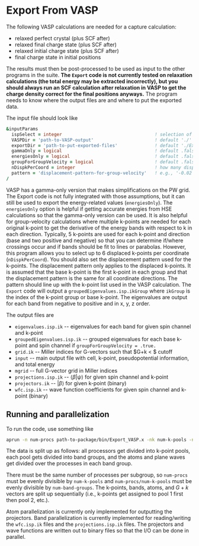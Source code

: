 # Export From VASP

The following VASP calculations are needed for a capture calculation:
* relaxed perfect crystal (plus SCF after)
* relaxed final charge state (plus SCF after)
* relaxed initial charge state (plus SCF after)
* final charge state in initial positions

The results must then be post-processed to be used as input to the other programs in the suite. **The `Export` code is not currently tested on relaxation calculations (the total energy may be extracted incorrectly), but you should always run an SCF calculation after relaxation in VASP to get the charge density correct for the final positions anyways.** The program needs to know where the output files are and where to put the exported data.

The input file should look like
```f90
&inputParams
  ispSelect = integer                                   ! selection of a single spin channel; default unused
  VASPDir = 'path-to-VASP-output'                       ! default './'
  exportDir = 'path-to-put-exported-files'              ! default './Export'
  gammaOnly = logical                                   ! default .false.
  energiesOnly = logical                                ! default .false.
  groupForGroupVelocity = logical                       ! default .false.
  nDispkPerCoord = integer                              ! how many displaced k-points per coordinate if groupForGroupVelocity = .true.
  pattern = 'displacement-pattern-for-group-velocity'   ! e.g., '-0.02 -0.01 0.01 0.02'
/
```
VASP has a gamma-only version that makes simplifications on the PW grid. The Export code is not fully integrated with those assumptions, but it can still be used to export the energy-related values (`energiesOnly`). The `energiesOnly` option is helpful if getting accurate energies from HSE calculations so that the gamma-only version can be used. It is also helpful for group-velocity calculations where multiple k-points are needed for each original k-point to get the derivative of the energy bands with respect to k in each direction. Typically, 5 k-points are used for each k-point and direction (base and two positive and negative) so that you can determine if/where crossings occur and if bands should be fit to lines or parabolas. However, this program allows you to select up to 6 displaced k-points per coordinate (`nDispkPerCoord`). You should also set the displacement pattern used for the k-points. The displacement pattern only applies to the displaced k-points. It is assumed that the base k-point is the first k-point in each group and that the displacement pattern is the same for all coordinate directions. The pattern should line up with the k-point list used in the VASP calculation. The `Export` code will output a `groupedEigenvalues.isp.ikGroup` where `ikGroup` is the index of the k-point group or base k-point. The eigenvalues are output for each band from negative to positive and in x, y, z order.

The output files are
* `eigenvalues.isp.ik` -- eigenvalues for each band for given spin channel and k-point
* `groupedEigenvalues.isp.ik` -- grouped eigenvalues for each base k-point and spin channel if `groupForGroupVelocity = .true.`
* `grid.ik` -- Miller indices for G-vectors such that $G+k < $ cutoff
* `input` -- main output file with cell, k-point, pseudopotential information, and total energy
* `mgrid` -- full G-vector grid in Miller indices
* `projections.isp.ik` -- $\langle \beta | \psi \rangle$ for given spin channel and k-point
* `projectors.ik` -- $|\beta\rangle$ for given k-point (binary)
* `wfc.isp.ik` -- wave function coefficients for given spin channel and k-point (binary)

## Running and parallelization

To run the code, use something like 
```bash
aprun -n num-procs path-to-package/bin/Export_VASP.x -nk num-k-pools -nb num-band-groups < export.in > export.out
```
The data is split up as follows: all processors get divided into k-point pools, each pool gets divided into band groups, and the atoms and plane waves get divided over the processes in each band group.

There must be the same number of processes per subgroup, so `num-procs` must be evenly divisible by `num-k-pools` and `num-procs/num-k-pools` must be evenly divisible by `num-band-groups`. The k-points, bands, atoms, and $G+k$ vectors are split up sequentially (i.e., k-points get assigned to pool 1 first then pool 2, etc.). 

Atom parallelization is currently only implemented for outputting the projectors. Band parallelization is currently implemented for reading/writing the `wfc.isp.ik` files and the `projections.isp.ik` files. The projectors and wave functions are written out to binary files so that the I/O can be done in parallel.
